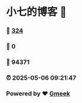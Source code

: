 # 小七的博客 :link:  
### :page_facing_up: [324](/tag.html) 
### :speech_balloon: 0 
### :hibiscus: 94371 
### :alarm_clock: 2025-05-06 09:21:47 
### Powered by :heart: [Gmeek](https://github.com/Meekdai/Gmeek)
